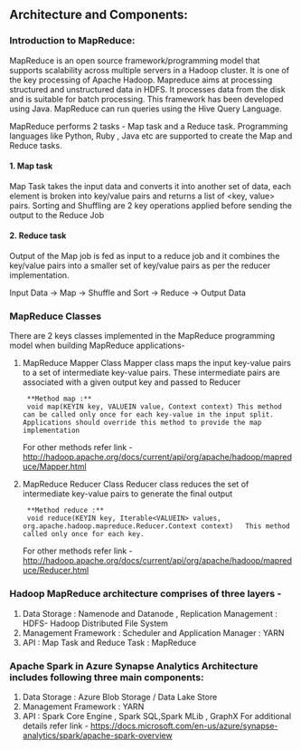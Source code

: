 ## Architecture and Components:

### Introduction to MapReduce:
MapReduce is an open source framework/programming model that supports scalability across multiple servers in a Hadoop cluster. It is one of the key processing of Apache Hadoop. Mapreduce aims at processing structured and unstructured data in HDFS. It processes data from the disk and is suitable for batch processing. This framework has been developed using Java. MapReduce can run queries using the Hive Query Language.


MapReduce performs 2 tasks - Map task and a Reduce task. Programming languages like Python, Ruby , Java etc are supported to create the Map and Reduce tasks. 
       
#### 1. Map task 
Map Task takes the input data and converts it into another set of data, each element is broken into key/value pairs and returns a list of <key, value> pairs. Sorting and Shuffling are 2 key operations applied before sending the output to the Reduce Job

#### 2. Reduce task  
Output of the Map job is fed as input to a reduce job and it combines the key/value pairs into a smaller set of key/value pairs as per the reducer implementation.


Input Data -> Map -> Shuffle and Sort -> Reduce -> Output Data

### MapReduce Classes

There are 2 keys classes implemented in the MapReduce programming model when building MapReduce applications- 
    
1. MapReduce Mapper Class
    Mapper class maps the input key-value pairs to a set of intermediate key-value pairs. These intermediate pairs are associated with a given output key and passed to Reducer
        
        **Method map :** 
        void map(KEYIN key, VALUEIN value, Context context)	This method can be called only once for each key-value in the input split.  Applications should override this method to provide the map implementation
        
    For other methods refer link - http://hadoop.apache.org/docs/current/api/org/apache/hadoop/mapreduce/Mapper.html

2. MapReduce Reducer Class 
    Reducer class reduces the set of intermediate key-value pairs to generate the final output
        
        **Method reduce :**
        void reduce(KEYIN key, Iterable<VALUEIN> values, org.apache.hadoop.mapreduce.Reducer.Context context) 	This method called only once for each key.
        
    For other methods refer link - http://hadoop.apache.org/docs/current/api/org/apache/hadoop/mapreduce/Reducer.html


### Hadoop MapReduce architecture comprises of three layers - 

1. Data Storage : Namenode and Datanode , Replication Management : HDFS- Hadoop Distributed File System
2. Management Framework : Scheduler and Application Manager : YARN    
3. API : Map Task and Reduce Task : MapReduce

### Apache Spark in Azure Synapse Analytics Architecture includes following three main components:
1. Data Storage : Azure Blob Storage / Data Lake Store
2. Management Framework : YARN
3. API : Spark Core Engine , Spark SQL,Spark MLib , GraphX
For additional details refer link - https://docs.microsoft.com/en-us/azure/synapse-analytics/spark/apache-spark-overview